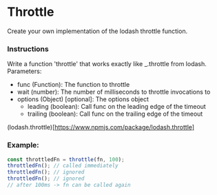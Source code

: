 # Throttle

Create your own implementation of the lodash throttle function.

### Instructions

Write a function 'throttle' that works exactly like \_.throttle from lodash.
Parameters:

- func (Function): The function to throttle
- wait (number): The number of milliseconds to throttle invocations to
- options (Object) [optional]: The options object
  - leading (boolean): Call func on the leading edge of the timeout
  - trailing (boolean): Call func on the trailing edge of the timeout

(lodash.throttle)[https://www.npmjs.com/package/lodash.throttle]

### Example:

```js
const throttledFn = throttle(fn, 100);
throttledFn(); // called immediately
throttledFn(); // ignored
throttledFn(); // ignored
// after 100ms -> fn can be called again
```
